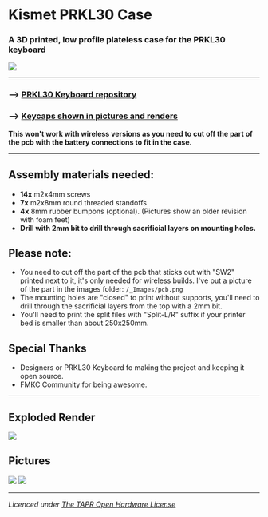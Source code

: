 # Kismet PRKL30 Case



### A 3D printed, low profile plateless case for the PRKL30 keyboard

![](_Images/picture1.png)

---

### --> [PRKL30 Keyboard repository](https://github.com/ErkHal/PRKL30)

### --> [Keycaps shown in pictures and renders](https://github.com/Pelicram/Hattara-Printable-Low-Profile-Keycaps)

**This won't work with wireless versions as you need to cut off the part of the pcb with the battery connections to fit in the case.**

---

Assembly materials needed:
---

- **14x** m2x4mm screws
- **7x** m2x8mm round threaded standoffs
- **4x** 8mm rubber bumpons (optional). (Pictures show an older revision with foam feet)
- **Drill with 2mm bit to drill through sacrificial layers on mounting holes.**

Please note:  
---

- You need to cut off the part of the pcb that sticks out with "SW2" printed next to it, it's only needed for wireless builds. I've put a picture of the part in the images folder: `/_Images/pcb.png`
- The mounting holes are "closed" to print without supports, you'll need to drill through the sacrificial layers from the top with a 2mm bit.
- You'll need to print the split files with "Split-L/R" suffix if your printer bed is smaller than about 250x250mm.




Special Thanks
---

- Designers or PRKL30 Keyboard fo making the project and keeping it open source.
- FMKC Community for being awesome.

---
Exploded Render
---
![](_Images/render1.png)


Pictures
---

![](_Images/picture4.png)
![](_Images/picture3.png)

---

_Licenced under [The TAPR Open Hardware License](https://tapr.org/the-tapr-open-hardware-license/)_